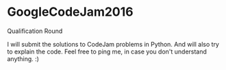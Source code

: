 # GoogleCodeJam2016
Qualification Round 

I will submit the solutions to CodeJam problems in Python. And will also try to explain the code. Feel free to ping me, in case you don't understand anything. :)

